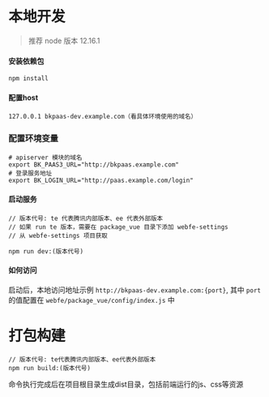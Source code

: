 # 本地开发

> 推荐 node 版本 12.16.1

#### 安装依赖包
```
npm install
```

#### 配置host
```
127.0.0.1 bkpaas-dev.example.com（看具体环境使用的域名）
```

### 配置环境变量
```
# apiserver 模块的域名
export BK_PAAS3_URL="http://bkpaas.example.com"
# 登录服务地址
export BK_LOGIN_URL="http://paas.example.com/login"
```

#### 启动服务
```
// 版本代号: te 代表腾讯内部版本、ee 代表外部版本
// 如果 run te 版本，需要在 package_vue 目录下添加 webfe-settings
// 从 webfe-settings 项目获取

npm run dev:(版本代号)
```

#### 如何访问
启动后，本地访问地址示例 `http://bkpaas-dev.example.com:{port}`, 其中 `port` 的值配置在 `webfe/package_vue/config/index.js` 中


# 打包构建
```
// 版本代号: te代表腾讯内部版本、ee代表外部版本
npm run build:(版本代号)
```
命令执行完成后在项目根目录生成dist目录，包括前端运行的js、css等资源
